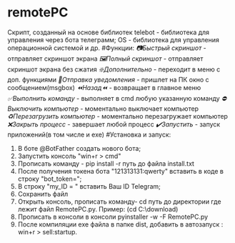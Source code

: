 # remotePC
Cкрипт, созданный на основе библиотек telebot - библиотека для управления через бота телеграмм; OS - библиотека для управления операционной системой и др.
#Функции:
_📷Быстрый скриншот_ - отправляет скриншот экрана
_🖼Полный скриншот_ - отправляет скриншот экрана без сжатия
_❇️Дополнительно_ - переходит в меню с доп. функциями
_📩Отправка уведомления_ - пришлет на ПК окно с сообщением(msgbox)
_⏪Назад⏪_ - возвращает в главное меню
_✅Выполнить команду_ - выполняет в cmd любую указанную команду
_⛔️Выключить компьютер_ - моментально выключает компьютер
_♻️Перезагрузить компьютер_ - моментально перезагружает компьютер
_❌Закрыть процесс_ - завершает любой процесс
_✔️Запустить_ - запуск приложений(в том числе и exe)
#Установка и запуск:
1. В боте @BotFather создать нового бота;
2. Запустить консоль "win+r > cmd"
3. Прописать команду - pip install -r путь до файла install.txt
4. После получения токена бота "121313131:qwerty" вставить в коде в строку "bot_token=";
5. В строку "my_ID = " вставить Ваш ID Telegram;
6. Сохранить файл
7. Открыть консоль, прописать команду- cd путь до директории где лежит файл RemotePC.py. Пример: (cd C:\download)
8. Прописать в консоли в консоли pyinstaller -w -F RemotePC.py
9. После компиляции exe файла в папке dist, добавить в автозапуск : win+r > sell:startup.
